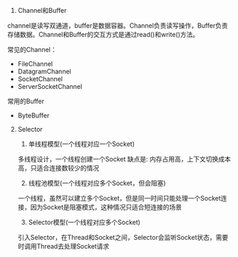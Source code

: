 1. Channel和Buffer

channel是读写双通道，buffer是数据容器。Channel负责读写操作，Buffer负责存储数据。Channel和Buffer的交互方式是通过read()和write()方法。

常见的Channel：
- FileChannel
- DatagramChannel
- SocketChannel
- ServerSocketChannel

常用的Buffer
- ByteBuffer

2. Selector

   1. 单线程模型(一个线程对应一个Socket)

   多线程设计，一个线程创建一个Socket
   缺点是: 内存占用高，上下文切换成本高，只适合连接数较少的情况


   2. 线程池模型(一个线程对应多个Socket，但会阻塞)

   一个线程，虽然可以建立多个Socket，但是同一时间只能处理一个Socket连接，因为Socket是阻塞模式，这种情况只适合短连接的场景

   3. Selector模型(一个线程对应多个Socket)

    引入Selector，在Thread和Socket之间，Selector会监听Socket状态，需要时调用Thread去处理Socket请求



